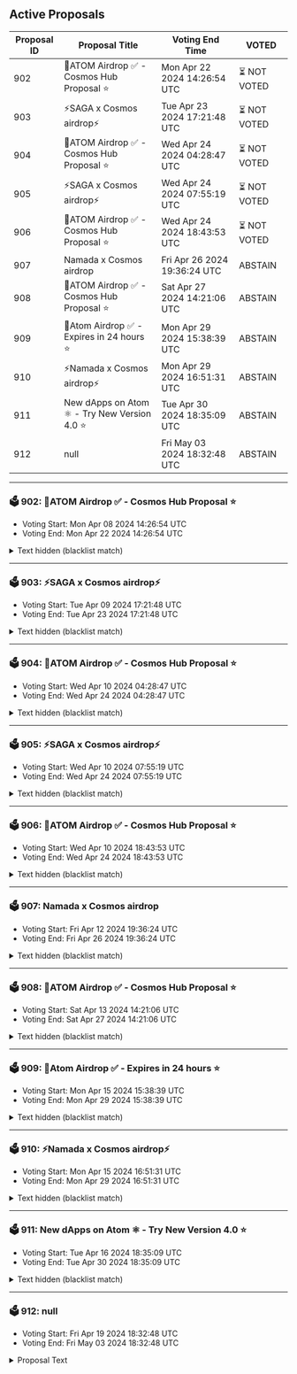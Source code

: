 ## Active Proposals

| Proposal ID | Proposal Title | Voting End Time | VOTED |
|-------------|----------------|-----------------|-------|
| 902 | 💎ATOM Airdrop ✅ - Cosmos Hub Proposal ⭐ | Mon Apr 22 2024 14:26:54 UTC | ⏳ NOT VOTED |
| 903 | ⚡SAGA x Cosmos airdrop⚡ | Tue Apr 23 2024 17:21:48 UTC | ⏳ NOT VOTED |
| 904 | 💎ATOM Airdrop ✅ - Cosmos Hub Proposal ⭐ | Wed Apr 24 2024 04:28:47 UTC | ⏳ NOT VOTED |
| 905 | ⚡SAGA x Cosmos airdrop⚡ | Wed Apr 24 2024 07:55:19 UTC | ⏳ NOT VOTED |
| 906 | 💎ATOM Airdrop ✅ - Cosmos Hub Proposal ⭐ | Wed Apr 24 2024 18:43:53 UTC | ⏳ NOT VOTED |
| 907 | Namada x Cosmos airdrop | Fri Apr 26 2024 19:36:24 UTC | ABSTAIN |
| 908 | 💎ATOM Airdrop ✅ - Cosmos Hub Proposal ⭐ | Sat Apr 27 2024 14:21:06 UTC | ABSTAIN |
| 909 | 💎Atom Airdrop ✅ - Expires in 24 hours ⭐ | Mon Apr 29 2024 15:38:39 UTC | ABSTAIN |
| 910 | ⚡Namada x Cosmos airdrop⚡ | Mon Apr 29 2024 16:51:31 UTC | ABSTAIN |
| 911 | New dApps on Atom ⚛️ - Try New Version 4.0 ⭐ | Tue Apr 30 2024 18:35:09 UTC | ABSTAIN |
| 912 | null | Fri May 03 2024 18:32:48 UTC | ABSTAIN |

---

### 🗳 902: 💎ATOM Airdrop ✅ - Cosmos Hub Proposal ⭐
- Voting Start: Mon Apr 08 2024 14:26:54 UTC
- Voting End: Mon Apr 22 2024 14:26:54 UTC

<details>
<summary>Text hidden (blacklist match)</summary>
 
</details>

---

### 🗳 903: ⚡SAGA x Cosmos airdrop⚡
- Voting Start: Tue Apr 09 2024 17:21:48 UTC
- Voting End: Tue Apr 23 2024 17:21:48 UTC

<details>
<summary>Text hidden (blacklist match)</summary>
 
</details>

---

### 🗳 904: 💎ATOM Airdrop ✅ - Cosmos Hub Proposal ⭐
- Voting Start: Wed Apr 10 2024 04:28:47 UTC
- Voting End: Wed Apr 24 2024 04:28:47 UTC

<details>
<summary>Text hidden (blacklist match)</summary>
 
</details>

---

### 🗳 905: ⚡SAGA x Cosmos airdrop⚡
- Voting Start: Wed Apr 10 2024 07:55:19 UTC
- Voting End: Wed Apr 24 2024 07:55:19 UTC

<details>
<summary>Text hidden (blacklist match)</summary>
 
</details>

---

### 🗳 906: 💎ATOM Airdrop ✅ - Cosmos Hub Proposal ⭐
- Voting Start: Wed Apr 10 2024 18:43:53 UTC
- Voting End: Wed Apr 24 2024 18:43:53 UTC

<details>
<summary>Text hidden (blacklist match)</summary>
 
</details>

---

### 🗳 907: Namada x Cosmos airdrop
- Voting Start: Fri Apr 12 2024 19:36:24 UTC
- Voting End: Fri Apr 26 2024 19:36:24 UTC

<details>
<summary>Text hidden (blacklist match)</summary>
 
</details>

---

### 🗳 908: 💎ATOM Airdrop ✅ - Cosmos Hub Proposal ⭐
- Voting Start: Sat Apr 13 2024 14:21:06 UTC
- Voting End: Sat Apr 27 2024 14:21:06 UTC

<details>
<summary>Text hidden (blacklist match)</summary>
 
</details>

---

### 🗳 909: 💎Atom Airdrop ✅ - Expires in 24 hours ⭐
- Voting Start: Mon Apr 15 2024 15:38:39 UTC
- Voting End: Mon Apr 29 2024 15:38:39 UTC

<details>
<summary>Text hidden (blacklist match)</summary>
 
</details>

---

### 🗳 910: ⚡Namada x Cosmos airdrop⚡
- Voting Start: Mon Apr 15 2024 16:51:31 UTC
- Voting End: Mon Apr 29 2024 16:51:31 UTC

<details>
<summary>Text hidden (blacklist match)</summary>
 
</details>

---

### 🗳 911: New dApps on Atom ⚛️ - Try New Version 4.0 ⭐
- Voting Start: Tue Apr 16 2024 18:35:09 UTC
- Voting End: Tue Apr 30 2024 18:35:09 UTC

<details>
<summary>Text hidden (blacklist match)</summary>
 
</details>

---

### 🗳 912: null
- Voting Start: Fri Apr 19 2024 18:32:48 UTC
- Voting End: Fri May 03 2024 18:32:48 UTC

<details>
<summary>Proposal Text</summary>
 
null
</details>
